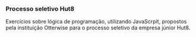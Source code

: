 ### Processo seletivo Hut8

Exercícios sobre lógica de programação, utilizando JavaScrpit, propostos pela instituição Otterwise para o processo seletivo da empresa júnior Hut8.